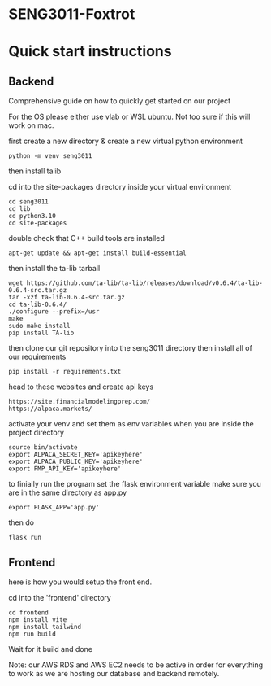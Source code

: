 # SENG3011-Foxtrot

# Quick start instructions

## Backend

Comprehensive guide on how to quickly get started on our project

For the OS please either use vlab or WSL ubuntu. Not too sure if this will work on mac.

first create a new directory & create a new virtual python environment

```shell
python -m venv seng3011
```

then install talib 

cd into the site-packages directory inside your virtual environment
```
cd seng3011
cd lib
cd python3.10
cd site-packages
```

double check that C++ build tools are installed
```
apt-get update && apt-get install build-essential     
```

then install the ta-lib tarball 
```
wget https://github.com/ta-lib/ta-lib/releases/download/v0.6.4/ta-lib-0.6.4-src.tar.gz
tar -xzf ta-lib-0.6.4-src.tar.gz
cd ta-lib-0.6.4/
./configure --prefix=/usr
make
sudo make install
pip install TA-lib
```

then clone our git repository into the seng3011 directory then install all of our requirements
```
pip install -r requirements.txt
```

head to these websites and create api keys
```
https://site.financialmodelingprep.com/
https://alpaca.markets/
```

activate your venv and set them as env variables when you are inside the project directory

```
source bin/activate
export ALPACA_SECRET_KEY='apikeyhere'
export ALPACA_PUBLIC_KEY='apikeyhere'
export FMP_API_KEY='apikeyhere'
```

to finially run the program set the flask environment variable
make sure you are in the same directory as app.py
```
export FLASK_APP='app.py'
```

then do
```
flask run
```

## Frontend

here is how you would setup the front end.

cd into the 'frontend' directory
```
cd frontend
npm install vite
npm install tailwind
npm run build 
```

Wait for it build and done

Note: our AWS RDS and AWS EC2 needs to be active in order for everything to work as we are hosting our database and backend remotely. 
